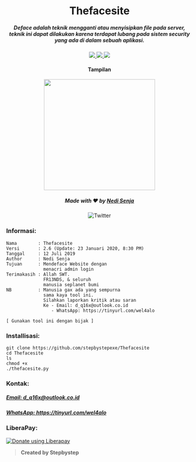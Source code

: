 <h1 align="center">Thefacesite</h1>
<h5 align="center">Deface adalah teknik mengganti atau menyisipkan file pada server, teknik ini dapat dilakukan karena terdapat lubang pada sistem security yang ada di dalam sebuah aplikasi.</h5>

<p align="center">
  <a href="https://www.python.org">
    <img src="https://img.shields.io/badge/Language-Python2-blue.svg">
  </a>
  <a href="https://github.com/stepbystepexe/Thefacesite/blob/master/LICENSE">
    <img src="https://img.shields.io/badge/License-GPL%203-red.svg">
  </a>
  <a href="https://opensource.org">
    <img src="https://img.shields.io/badge/Open%20Source-●-success.svg">
  </a>
</p>

<h4 align="center">Tampilan</h4>
<p align="center">
  <img src="https://github.com/stepbystepexe/Thefacesite/blob/master/Skrinsut.png" width="300">
</a></p>

<h5>
<p align="center">
  Made with ❤️ by <a href="https://github.com/stepbystepexe">Nedi Senja</a>
</h5>
</p>

<p align="center">
  <img src="https://img.shields.io/twitter/url?url=https%3A%2F%2Fgithub.com%2Stepbystepexe%2FThefacesite" alt="Twitter">
</p>

### Informasi:
```text
Nama        : Thefacesite
Versi       : 2.6 (Update: 23 Januari 2020, 8:30 PM)
Tanggal     : 12 Juli 2019
Author      : Nedi Senja
Tujuan      : Mendeface Website dengan
              menacri admin login
Terimakasih : Allah SWT.
              FR13NDS, & seluruh
              manusia seplanet bumi
NB          : Manusia gax ada yang sempurna
              sama kaya tool ini.
              Silahkan laporkan kritik atau saran
              Ke - Email: d_q16x@outlook.co.id
                 - WhatsApp: https://tinyurl.com/wel4alo

[ Gunakan tool ini dengan bijak ]
```

### Installisasi:
```text
git clone https://github.com/stepbystepexe/Thefacesite
cd Thefacesite
ls
chmod +x
./thefacesite.py
```
### Kontak:

<h5> <a href="http://d_q16x@outlook.co.id">Email: d_q16x@outlook.co.id</a>
</h5>
<h5> <a href="https://tinyurl.com/wel4alo">WhatsApp: https://tinyurl.com/wel4alo</a>
</h5>

### LiberaPay:
<noscript><a href="https://liberapay.com/stepbystepexe/donate"><img alt="Donate using Liberapay" src="https://liberapay.com/assets/widgets/donate.svg"></a></noscript>

>**Created by Stepbystep**
